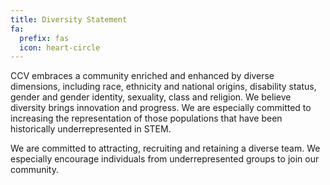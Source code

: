 ```yaml
---
title: Diversity Statement
fa:
  prefix: fas
  icon: heart-circle
---
```


CCV embraces a community enriched and enhanced by diverse dimensions, including race, ethnicity and national origins, disability status, gender and gender identity, sexuality, class and religion. We believe diversity brings innovation and progress. We are especially committed to increasing the representation of those populations that have been historically underrepresented in STEM.

We are committed to attracting, recruiting and retaining a diverse team. We especially encourage individuals from underrepresented groups to join our community.